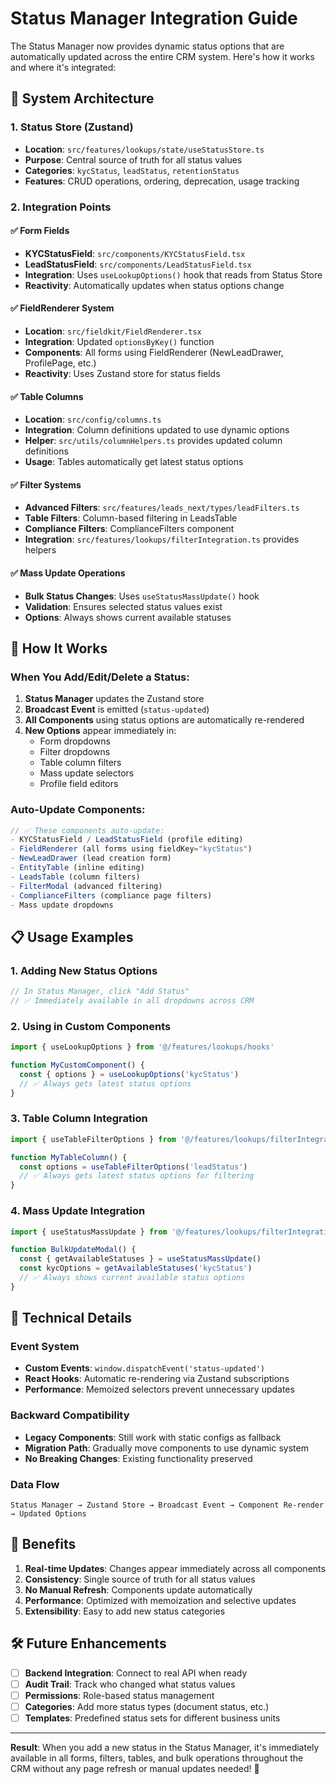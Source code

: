 # Status Manager Integration Guide

The Status Manager now provides dynamic status options that are automatically updated across the entire CRM system. Here's how it works and where it's integrated:

## 🔄 System Architecture

### 1. **Status Store (Zustand)**
- **Location**: `src/features/lookups/state/useStatusStore.ts`
- **Purpose**: Central source of truth for all status values
- **Categories**: `kycStatus`, `leadStatus`, `retentionStatus`
- **Features**: CRUD operations, ordering, deprecation, usage tracking

### 2. **Integration Points**

#### ✅ **Form Fields**
- **KYCStatusField**: `src/components/KYCStatusField.tsx`
- **LeadStatusField**: `src/components/LeadStatusField.tsx`
- **Integration**: Uses `useLookupOptions()` hook that reads from Status Store
- **Reactivity**: Automatically updates when status options change

#### ✅ **FieldRenderer System**
- **Location**: `src/fieldkit/FieldRenderer.tsx`
- **Integration**: Updated `optionsByKey()` function
- **Components**: All forms using FieldRenderer (NewLeadDrawer, ProfilePage, etc.)
- **Reactivity**: Uses Zustand store for status fields

#### ✅ **Table Columns**
- **Location**: `src/config/columns.ts`
- **Integration**: Column definitions updated to use dynamic options
- **Helper**: `src/utils/columnHelpers.ts` provides updated column definitions
- **Usage**: Tables automatically get latest status options

#### ✅ **Filter Systems**
- **Advanced Filters**: `src/features/leads_next/types/leadFilters.ts`
- **Table Filters**: Column-based filtering in LeadsTable
- **Compliance Filters**: ComplianceFilters component
- **Integration**: `src/features/lookups/filterIntegration.ts` provides helpers

#### ✅ **Mass Update Operations**
- **Bulk Status Changes**: Uses `useStatusMassUpdate()` hook
- **Validation**: Ensures selected status values exist
- **Options**: Always shows current available statuses

## 🚀 How It Works

### When You Add/Edit/Delete a Status:

1. **Status Manager** updates the Zustand store
2. **Broadcast Event** is emitted (`status-updated`)
3. **All Components** using status options are automatically re-rendered
4. **New Options** appear immediately in:
   - Form dropdowns
   - Filter dropdowns
   - Table column filters
   - Mass update selectors
   - Profile field editors

### Auto-Update Components:

```typescript
// ✅ These components auto-update:
- KYCStatusField / LeadStatusField (profile editing)
- FieldRenderer (all forms using fieldKey="kycStatus")
- NewLeadDrawer (lead creation form)
- EntityTable (inline editing)
- LeadsTable (column filters)
- FilterModal (advanced filtering)
- ComplianceFilters (compliance page filters)
- Mass update dropdowns
```

## 📋 Usage Examples

### 1. **Adding New Status Options**
```typescript
// In Status Manager, click "Add Status"
// ✅ Immediately available in all dropdowns across CRM
```

### 2. **Using in Custom Components**
```typescript
import { useLookupOptions } from '@/features/lookups/hooks'

function MyCustomComponent() {
  const { options } = useLookupOptions('kycStatus')
  // ✅ Always gets latest status options
}
```

### 3. **Table Column Integration**
```typescript
import { useTableFilterOptions } from '@/features/lookups/filterIntegration'

function MyTableColumn() {
  const options = useTableFilterOptions('leadStatus')
  // ✅ Always gets latest status options for filtering
}
```

### 4. **Mass Update Integration**
```typescript
import { useStatusMassUpdate } from '@/features/lookups/filterIntegration'

function BulkUpdateModal() {
  const { getAvailableStatuses } = useStatusMassUpdate()
  const kycOptions = getAvailableStatuses('kycStatus')
  // ✅ Always shows current available status options
}
```

## 🔧 Technical Details

### Event System
- **Custom Events**: `window.dispatchEvent('status-updated')`
- **React Hooks**: Automatic re-rendering via Zustand subscriptions
- **Performance**: Memoized selectors prevent unnecessary updates

### Backward Compatibility
- **Legacy Components**: Still work with static configs as fallback
- **Migration Path**: Gradually move components to use dynamic system
- **No Breaking Changes**: Existing functionality preserved

### Data Flow
```
Status Manager → Zustand Store → Broadcast Event → Component Re-render → Updated Options
```

## 🎯 Benefits

1. **Real-time Updates**: Changes appear immediately across all components
2. **Consistency**: Single source of truth for all status values
3. **No Manual Refresh**: Components update automatically
4. **Performance**: Optimized with memoization and selective updates
5. **Extensibility**: Easy to add new status categories

## 🛠️ Future Enhancements

- [ ] **Backend Integration**: Connect to real API when ready
- [ ] **Audit Trail**: Track who changed what status values
- [ ] **Permissions**: Role-based status management
- [ ] **Categories**: Add more status types (document status, etc.)
- [ ] **Templates**: Predefined status sets for different business units

---

**Result**: When you add a new status in the Status Manager, it's immediately available in all forms, filters, tables, and bulk operations throughout the CRM without any page refresh or manual updates needed! 🎉